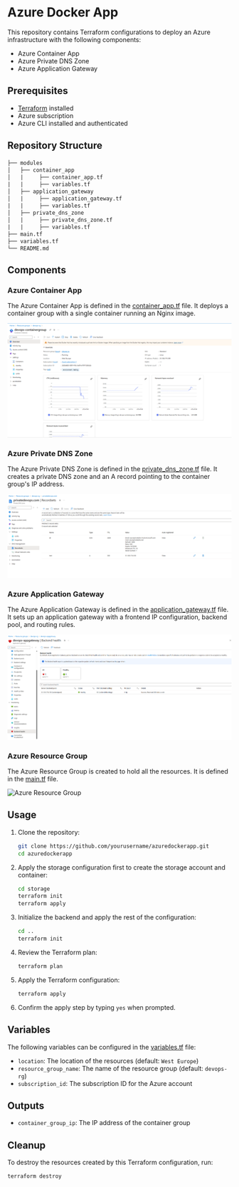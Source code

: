 # Azure Docker App

This repository contains Terraform configurations to deploy an Azure infrastructure with the following components:
- Azure Container App
- Azure Private DNS Zone
- Azure Application Gateway

## Prerequisites

- [Terraform](https://www.terraform.io/downloads.html) installed
- Azure subscription
- Azure CLI installed and authenticated

## Repository Structure

```
├── modules
│   ├── container_app
│   |     ├── container_app.tf
|   |     ├── variables.tf
│   ├── application_gateway
│   |     ├── application_gateway.tf
|   |     ├── variables.tf
│   ├── private_dns_zone
│   |     ├── private_dns_zone.tf
|   |     ├── variables.tf
├── main.tf
├── variables.tf
└── README.md
```


## Components

### Azure Container App

The Azure Container App is defined in the [container_app.tf](modules/container_app/container_app.tf) file. It deploys a container group with a single container running an Nginx image.

![Azure Container Group](images/azure_contianer_group_app.png)

### Azure Private DNS Zone

The Azure Private DNS Zone is defined in the [private_dns_zone.tf](modules/private_dns_zone/private_dns_zone.tf) file. It creates a private DNS zone and an A record pointing to the container group's IP address.

![Private DNS Zone](images/private_dns_zone.png)

### Azure Application Gateway

The Azure Application Gateway is defined in the [application_gateway.tf](modules/application_gateway/application_gateway.tf) file. It sets up an application gateway with a frontend IP configuration, backend pool, and routing rules.

![Application Gateway](images/application_gateway_backend_health.png)

### Azure Resource Group

The Azure Resource Group is created to hold all the resources. It is defined in the [main.tf](main.tf) file.

![Azure Resource Group](images/azure_resource_group.png)

## Usage

1. Clone the repository:
    ```sh
    git clone https://github.com/yourusername/azuredockerapp.git
    cd azuredockerapp
    ```
2. Apply the storage configuration first to create the storage account and container:

    ```sh
    cd storage
    terraform init
    terraform apply
    ```

3. Initialize the backend and apply the rest of the configuration:
    ```sh
    cd ..
    terraform init
    ```

3. Review the Terraform plan:
    ```sh
    terraform plan
    ```

4. Apply the Terraform configuration:
    ```sh
    terraform apply
    ```

5. Confirm the apply step by typing `yes` when prompted.

## Variables

The following variables can be configured in the [variables.tf](http://_vscodecontentref_/13) file:

- `location`: The location of the resources (default: `West Europe`)
- `resource_group_name`: The name of the resource group (default: `devops-rg`)
- `subscription_id`: The subscription ID for the Azure account

## Outputs

- `container_group_ip`: The IP address of the container group

## Cleanup

To destroy the resources created by this Terraform configuration, run:
```sh
terraform destroy